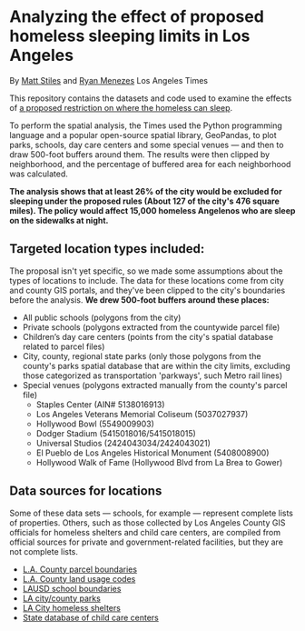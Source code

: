 # Analyzing the effect of proposed homeless sleeping limits in Los Angeles

By [Matt Stiles](https://www.latimes.com/la-bio-matt-stiles-staff.html) and [Ryan Menezes](https://www.latimes.com/staff/ryan-menezes)
Los Angeles Times

This repository contains the datasets and code used to examine the effects of [a proposed restriction on where the homeless can sleep](https://www.latimes.com/california/story/2019-08-22/homeless-sidewalk-sleeping-ban-restrictions-boise-case-shelter). 

To perform the spatial analysis, the Times used the Python programming language and a popular open-source spatial library, GeoPandas, to plot parks, schools, day care centers and some special venues — and then to draw 500-foot buffers around them. The results were then clipped by neighborhood, and the percentage of buffered area for each neighborhood was calculated.

**The analysis shows that at least 26% of the city would be excluded for sleeping under the proposed rules (About 127 of the city's 476 square miles). The policy would affect 15,000 homeless Angelenos who are sleep on the sidewalks at night.**

## Targeted location types included:

The proposal isn't yet specific, so we made some assumptions about the types of locations to include. The data for these locations come from city and county GIS portals, and they've been clipped to the city's boundaries before the analysis. **We drew 500-foot buffers around these places:** 

* All public schools (polygons from the city)
* Private schools (polygons extracted from the countywide parcel file)
* Children’s day care centers (points from the city's spatial database related to parcel files)
* City, county, regional state parks (only those polygons from the county's parks spatial database that are within the city limits, excluding those categorized as transportation 'parkways', such Metro rail lines)
* Special venues (polygons extracted manually from the county's parcel file)
  * Staples Center (AIN# 5138016913)
  * Los Angeles Veterans Memorial Coliseum (5037027937)
  * Hollywood Bowl (5549009903)
  * Dodger Stadium (5415018016/5415018015)
  * Universal Studios (2424043034/2424043021)
  * El Pueblo de Los Angeles Historical Monument (5408008900)
  * Hollywood Walk of Fame (Hollywood Blvd from La Brea to Gower)

## Data sources for locations

Some of these data sets — schools, for example — represent complete lists of properties. Others, such as those collected by Los Angeles County GIS officials for homeless shelters and child care centers, are compiled from official sources for private and government-related facilities, but they are not complete lists. 

* [L.A. County parcel boundaries](https://permitting.gis.lacounty.gov/permitting/rest/services/energovDev/ViewableDev/MapServer/8)
* [L.A. County land usage codes](http://egis3.lacounty.gov/dataportal/wp-content/uploads/2009/12/usecodes-chart.pdf)
* [LAUSD school boundaries](https://maps.lacity.org/lahub/rest/services/LAUSD_Schools/MapServer/2)
* [LA city/county parks](https://egis3.lacounty.gov/dataportal/2016/10/25/department-of-parks-and-recreation-county-parks-and-open-space/)
* [LA City homeless shelters](https://public.gis.lacounty.gov/public/rest/services/LACounty_Dynamic/LMS_Data_Public/MapServer/158)
* [State database of child care centers](https://data-california.opendata.arcgis.com/datasets/CalEMA::ca-child-care-centers/data?geometry=-132.669%2C32.728%2C-106.587%2C38.956&where=COUNTY%20like%20%27%25LOS%20ANGELES%25%27)
